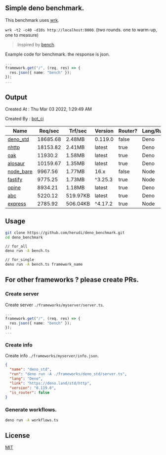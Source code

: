 ## Simple deno benchmark.
This benchmark uses [wrk](https://github.com/wg/wrk).

`wrk -t2 -c40 -d10s http://localhost:8000`. (two rounds. one to warm-up, one to measure)

> Inspired by [bench](https://github.com/denosaurs/bench).

Example code for benchmark. the response is json.
```ts
...
framework.get("/", (req, res) => {
  res.json({ name: "bench" });
});
...
```

## Output
Created At : Thu Mar 03 2022, 1:29:49 AM

Created By : [bot_ci](https://github.com/herudi/deno_benchmarks/commits?author=github-actions%5Bbot%5D)

|Name|Req/sec|Trf/sec|Version|Router?|Lang/Runtime|
|----|----|----|----|----|----|
|[deno_std](https://deno.land/std/http)|18685.68|2.48MB|0.119.0|false|Deno|
|[nhttp](https://github.com/nhttp/nhttp)|18153.82|2.41MB|latest|true|Deno|
|[oak](https://github.com/oakserver/oak)|11930.2|1.58MB|latest|true|Deno|
|[alosaur](https://github.com/alosaur/alosaur)|10159.67|1.35MB|latest|true|Deno|
|[node_bare](https://nodejs.org)|9967.56|1.77MB|16.x|false|Node|
|[fastify](https://github.com/fastify/fastify)|9775.25|1.73MB|^3.25.3|true|Node|
|[opine](https://github.com/cmorten/opine)|8934.21|1.18MB|latest|true|Deno|
|[abc](https://deno.land/x/abc)|5220.12|519.97KB|latest|true|Deno|
|[express](https://github.com/expressjs/express)|2785.92|506.04KB|^4.17.2|true|Node|


## Usage
```bash
git clone https://github.com/herudi/deno_benchmark.git
cd deno_benchmark

// for_all
deno run -A bench.ts

// for_single
deno run -A bench.ts framework_name
```
## For other frameworks ? please create PRs.
### Create server
Create server `./frameworks/myserver/server.ts`.
```ts
...
framework.get("/", (req, res) => {
  res.json({ name: "bench" });
});
...
```
### Create info
Create info `./frameworks/myserver/info.json`.
```json
{
  "name": "deno_std",
  "run": "deno run -A ./frameworks/deno_std/server.ts",
  "lang": "Deno",
  "link": "https://deno.land/std/http",
  "version": "0.119.0",
  "is_router": false
}
```
### Generate workflows.
```bash
deno run -A workflows.ts
```
## License

[MIT](LICENSE)


